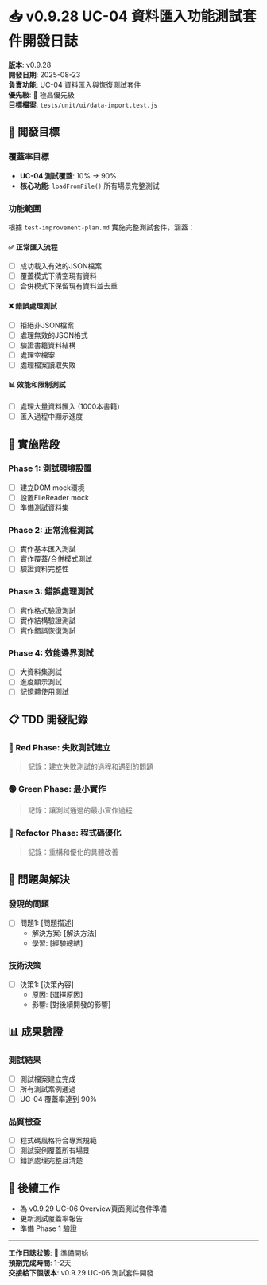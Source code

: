 # 📥 v0.9.28 UC-04 資料匯入功能測試套件開發日誌

**版本**: v0.9.28  
**開發日期**: 2025-08-23  
**負責功能**: UC-04 資料匯入與恢復測試套件  
**優先級**: 🔴 極高優先級  
**目標檔案**: `tests/unit/ui/data-import.test.js`

## 🎯 開發目標

### 覆蓋率目標

- **UC-04 測試覆蓋**: 10% → 90%
- **核心功能**: `loadFromFile()` 所有場景完整測試

### 功能範圍

根據 `test-improvement-plan.md` 實施完整測試套件，涵蓋：

#### ✅ 正常匯入流程

- [ ] 成功載入有效的JSON檔案
- [ ] 覆蓋模式下清空現有資料
- [ ] 合併模式下保留現有資料並去重

#### ❌ 錯誤處理測試

- [ ] 拒絕非JSON檔案
- [ ] 處理無效的JSON格式
- [ ] 驗證書籍資料結構
- [ ] 處理空檔案
- [ ] 處理檔案讀取失敗

#### 📊 效能和限制測試

- [ ] 處理大量資料匯入 (1000本書籍)
- [ ] 匯入過程中顯示進度

## 🚀 實施階段

### Phase 1: 測試環境設置

- [ ] 建立DOM mock環境
- [ ] 設置FileReader mock
- [ ] 準備測試資料集

### Phase 2: 正常流程測試

- [ ] 實作基本匯入測試
- [ ] 實作覆蓋/合併模式測試
- [ ] 驗證資料完整性

### Phase 3: 錯誤處理測試

- [ ] 實作格式驗證測試
- [ ] 實作結構驗證測試
- [ ] 實作錯誤恢復測試

### Phase 4: 效能邊界測試

- [ ] 大資料集測試
- [ ] 進度顯示測試
- [ ] 記憶體使用測試

## 📋 TDD 開發記錄

### 🔴 Red Phase: 失敗測試建立

> 記錄：建立失敗測試的過程和遇到的問題

### 🟢 Green Phase: 最小實作

> 記錄：讓測試通過的最小實作過程

### 🔵 Refactor Phase: 程式碼優化

> 記錄：重構和優化的具體改善

## 🐛 問題與解決

### 發現的問題

- [ ] 問題1: [問題描述]
  - 解決方案: [解決方法]
  - 學習: [經驗總結]

### 技術決策

- [ ] 決策1: [決策內容]
  - 原因: [選擇原因]
  - 影響: [對後續開發的影響]

## 📊 成果驗證

### 測試結果

- [ ] 測試檔案建立完成
- [ ] 所有測試案例通過
- [ ] UC-04 覆蓋率達到 90%

### 品質檢查

- [ ] 程式碼風格符合專案規範
- [ ] 測試案例覆蓋所有場景
- [ ] 錯誤處理完整且清楚

## 🔄 後續工作

- 為 v0.9.29 UC-06 Overview頁面測試套件準備
- 更新測試覆蓋率報告
- 準備 Phase 1 驗證

---

**工作日誌狀態**: 🔄 準備開始  
**預期完成時間**: 1-2天  
**交接給下個版本**: v0.9.29 UC-06 測試套件開發

